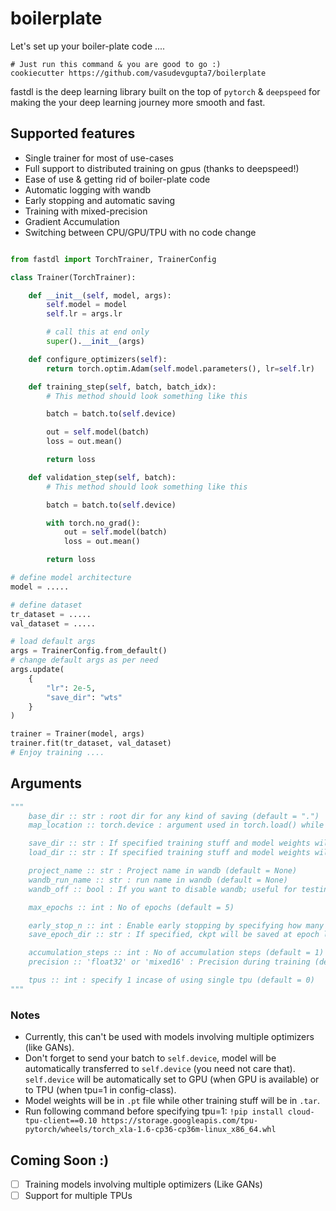 # boilerplate

Let's set up your boiler-plate code ....

```shell
# Just run this command & you are good to go :)
cookiecutter https://github.com/vasudevgupta7/boilerplate
```

fastdl is the deep learning library built on the top of `pytorch` & `deepspeed` for making the your deep learning journey more smooth and fast.

## Supported features

- Single trainer for most of use-cases
- Full support to distributed training on gpus (thanks to deepspeed!)
- Ease of use & getting rid of boiler-plate code
- Automatic logging with wandb
- Early stopping and automatic saving
- Training with mixed-precision
- Gradient Accumulation
- Switching between CPU/GPU/TPU with no code change

```python

from fastdl import TorchTrainer, TrainerConfig

class Trainer(TorchTrainer):

    def __init__(self, model, args):
        self.model = model
        self.lr = args.lr

        # call this at end only
        super().__init__(args)

    def configure_optimizers(self):
        return torch.optim.Adam(self.model.parameters(), lr=self.lr)

    def training_step(self, batch, batch_idx):
        # This method should look something like this

        batch = batch.to(self.device)

        out = self.model(batch)
        loss = out.mean()

        return loss

    def validation_step(self, batch):
        # This method should look something like this

        batch = batch.to(self.device)

        with torch.no_grad():
            out = self.model(batch)
            loss = out.mean()

        return loss

# define model architecture
model = .....

# define dataset
tr_dataset = .....
val_dataset = .....

# load default args
args = TrainerConfig.from_default()
# change default args as per need
args.update(
    {
        "lr": 2e-5,
        "save_dir": "wts"
    }
)

trainer = Trainer(model, args)
trainer.fit(tr_dataset, val_dataset)
# Enjoy training ....
```

## Arguments

```python
"""
    base_dir :: str : root dir for any kind of saving (default = ".")
    map_location :: torch.device : argument used in torch.load() while loading model-state-dict (default = torch.device("cuda:0"))

    save_dir :: str : If specified training stuff and model weights will be saved in this dir (default = None)
    load_dir :: str : If specified training stuff and model weights will be loaded from this dir (default = None)

    project_name :: str : Project name in wandb (default = None)
    wandb_run_name :: str : run name in wandb (default = None)
    wandb_off :: bool : If you want to disable wandb; useful for testing (default = False)

    max_epochs :: int : No of epochs (default = 5)

    early_stop_n :: int : Enable early stopping by specifying how many epochs to look-up before stopping (default = None)
    save_epoch_dir :: str : If specified, ckpt will be saved at epoch level if loss decreases

    accumulation_steps :: int : No of accumulation steps (default = 1)
    precision :: 'float32' or 'mixed16' : Precision during training (default = 'float32')

    tpus :: int : specify 1 incase of using single tpu (default = 0)
"""
```

### Notes

- Currently, this can't be used with models involving multiple optimizers (like GANs).
- Don't forget to send your batch to `self.device`, model will be automatically transferred to `self.device` (you need not care that). `self.device` will be automatically set to GPU (when GPU is available) or to TPU (when tpu=1 in config-class).
- Model weights will be in `.pt` file while other training stuff will be in `.tar`.
- Run following command before specifying tpu=1: `!pip install cloud-tpu-client==0.10 https://storage.googleapis.com/tpu-pytorch/wheels/torch_xla-1.6-cp36-cp36m-linux_x86_64.whl`

## Coming Soon :)

- [ ] Training models involving multiple optimizers (Like GANs)
- [ ] Support for multiple TPUs
